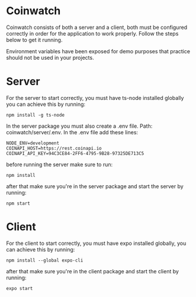 # Coinwatch 

Coinwatch consists of both a server and a client, both must be configured correctly in order
for the application to work properly. Follow the steps below to get it running.

Environment variables have been exposed for demo purposes that practice should not be used in your projects.


# Server
For the server to start correctly, you must have ts-node installed globally you can achieve this by running:
```
npm install -g ts-node
```
In the server package you must also create a .env file. Path: coinwatch/server/.env.
In the .env file add these lines:
```
NODE_ENV=development
COINAPI_HOST=https://rest.coinapi.io
COINAPI_API_KEY=94C3CE84-2FF6-4795-9B28-97325DE713C5
```

before running the server make sure to run:
```
npm install
```

after that make sure you're in the server package and start the server by running:
```
npm start
```


# Client
For the client to start correctly, you must have expo installed globally, you can achieve this by running:
```
npm install --global expo-cli
```
after that make sure you're in the client package and start the client by running:
```
expo start
```
